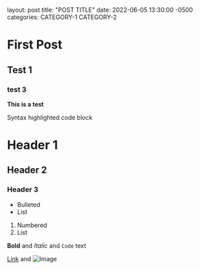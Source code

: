 layout: post
title: "POST TITLE"
date: 2022-06-05 13:30:00 -0500
categories: CATEGORY-1 CATEGORY-2

# First Post
## Test 1
### test 3

**This is a test**

Syntax highlighted code block

# Header 1
## Header 2
### Header 3

- Bulleted
- List

1. Numbered
2. List

**Bold** and _Italic_ and `Code` text

[Link](url) and ![Image](src)